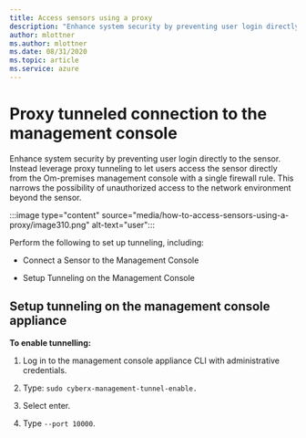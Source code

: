 ```yaml
---
title: Access sensors using a proxy
description: "Enhance system security by preventing user login directly to the sensor. Instead leverage proxy tunneling to let users access the sensor directly from the Om-premises management console with a single firewall rule."
author: mlottner
ms.author: mlottner
ms.date: 08/31/2020
ms.topic: article
ms.service: azure
---
```


# Proxy tunneled connection to the management console 

Enhance system security by preventing user login directly to the sensor. Instead leverage proxy tunneling to let users access the sensor directly from the Om-premises management console with a single firewall rule. This narrows the possibility of unauthorized access to the network environment beyond the sensor.

  :::image type="content" source="media/how-to-access-sensors-using-a-proxy/image310.png" alt-text="user":::

Perform the following to set up tunneling, including:

  - Connect a Sensor to the Management Console

  - Setup Tunneling on the Management Console

## Setup tunneling on the management console appliance 

**To enable tunnelling:**

1.  Log in to the management console appliance CLI with administrative credentials.

2. Type: `sudo cyberx-management-tunnel-enable.`

3. Select enter.

4. Type `--port 10000`.



